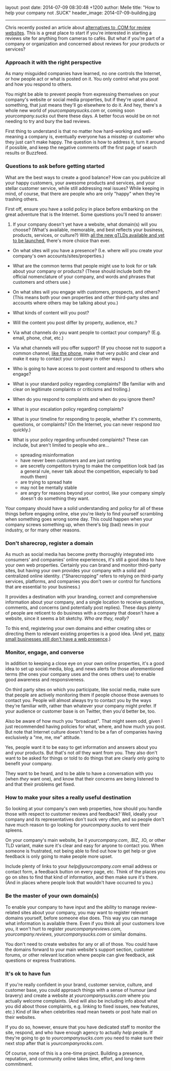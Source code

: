 layout: post
date: 2014-07-09 08:30:48 +1200
author: Melle
title: "How to help your company not .SUCK"
header_image: 2014-07-09-building.jpg

----

Chris recently posted an article about [alternatives to .COM for review websites](https://iwantmyname.com/blog/2014/06/8-alternatives-to-com-for-review-websites.html). This is a great place to start if you're interested in starting a reviews site for anything from cameras to cafés. But what if you're part of a company or organization and concerned about reviews for _your_ products or services?

### Approach it with the right perspective

As many misguided companies have learned, no one controls the Internet, or how people act or what is posted on it. You only control what you post and how you respond to others.

You might be able to prevent people from expressing themselves on your company's website or social media properties, but if they're upset about something, that just means they'll go elsewhere to do it. And hey, there's a whole new world of _yourcompanysucks.com_ or, coming soon _yourcompany.sucks_ out there these days. A better focus would be on not needing to try and bury the bad reviews.

First thing to understand is that no matter how hard-working and well-meaning a company is, eventually everyone has a misstep or customer who they just can't make happy. The question is how to address it, turn it around if possible, and keep the negative comments off the first page of search results or Buzzfeed.

### Questions to ask before getting started

What are the best ways to create a good balance? How can you publicize all your happy customers, your awesome products and services, and your stellar customer service, while still addressing real issues? While keeping in mind, of course, that there are people who are only "happy" when they're trashing others.

First off, ensure you have a solid policy in place before embarking on the great adventure that is the Internet. Some questions you'll need to answer:

1. If your company doesn't yet have a website, what domain(s) will you choose? (What's available, memorable, and best reflects your business, products, services, or culture?) With [all the new gTLDs available and yet to be launched](https://iwantmyname.com/domains/new-gtld-domain-extensions_), there's more choice than ever.

* On what sites will you have a presence? (I.e. where will you create your company's own accounts/sites/properties.)

* What are the common terms that people might use to look for or talk about your company or products? (These should include both the official nomenclature of your company, and words and phrases that customers and others use.)

* On what sites will you engage with customers, prospects, and others? (This means both your own properties and other third-party sites and accounts where others may be talking about you.)

* What kinds of content will you post? 

* Will the content you post differ by property, audience, etc.?

* Via what channels do you want people to contact your company? (E.g. email, phone, chat, etc.)

* Via what channels will you offer support? (If you choose not to support a common channel, [like the phone](https://iwantmyname.com/blog/2014/05/its-not-that-your-call-isnt-important-to-us.html), make that very public and clear and make it easy to contact your company in other ways.)

* Who is going to have access to post content and respond to others who engage?

* What is your standard policy regarding complaints? (Be familiar with and clear on legitimate complaints or criticisms and trolling.)

* When do you respond to complaints and when do you ignore them?

* What is your escalation policy regarding complaints?

* What is your timeline for responding to people, whether it's comments, questions, or complaints? (On the Internet, you can never respond _too_ quickly.)

* What is your policy regarding unfounded complaints? These can include, but aren't limited to people who are...
	* spreading misinformation
 	* have never been customers and are just ranting
   * are secretly competitors trying to make the competition look bad (as a general rule, never talk about the competition, especially to bad mouth them)
  	* are trying to spread hate
   * may not be mentally stable
   * are angry for reasons beyond your control, like your company simply doesn't do something they want.

Your company should have a solid understanding and policy for all of these things before engaging online, else you're likely to find yourself scrambling when something goes wrong some day. This could happen when your company screws something up, when there's big (bad) news in your industry, or for many other reasons.

### Don't sharecrop, register a domain

As much as social media has become pretty thoroughly integrated into consumers' and companies' online experiences, it's still a good idea to have your own web properties. Certainly you can brand and monitor third-party sites, but having your own provides your company with a solid and centralized online identity. ("Sharecropping" refers to relying on third-party services, platforms, and companies you don't own or control for functions that are essential to your business.)

It provides a destination with your branding, correct and comprehensive information about your company, and a single location to receive questions, comments, and concerns (and potentially post replies). These days plenty of people are reticent to do business with a company that doesn't have a website, since it seems a bit sketchy. _Who are they, really?_ 

To this end, registering your own domains and either creating sites or directing them to relevant existing properties is a good idea. (And yet, [many small businesses still don't have a web presence](https://iwantmyname.com/blog/2014/03/small-businesses-without-a-web-presence-are-missing-out.html).)

### Monitor, engage, and converse

In addition to keeping a close eye on your own online properties, it's a good idea to set up social media, blog, and news alerts for those aforementioned terms (the ones your company uses and the ones others use) to enable good awareness and responsiveness.

On third party sites on which you participate, like social media, make sure that people are actively monitoring them if people choose those avenues to contact you. People will almost always try to contact you by the ways they're familiar with, rather than whatever your company might prefer. If your audience or customer base is on Twitter, then you'd better be, too.

Also be aware of how much you "broadcast". That might seem odd, given I just recommended having policies for what, where, and how much you post. But note that Internet culture doesn't tend to be a fan of companies having exclusively a "me, me, me" attitude. 

Yes, people want it to be easy to get information and answers about you and your products. But that's not _all_ they want from you. They also don't want to be asked for things or told to do things that are clearly only going to benefit your company.

They want to be heard, and to be able to have a conversation with you (when _they_ want one), and know that their concerns are being listened to and that their problems get fixed.

### How to make your sites a really useful destination

So looking at your company's own web properties, how should you handle those with respect to customer reviews and feedback? Well, ideally your company and its representatives don't suck very often, and so people don't have much reason to go looking for _yourcompany.sucks_ to vent their spleens.

On your company's main website, be it _yourcompany.com_, .BIZ, .IO, or other TLD variant, make sure it's clear and easy for anyone to contact you. When someone is frustrated, not being able to find out how to get help or give feedback is only going to make people more upset. 

Include plenty of links to your _help@yourcompany.com_ email address or contact form, a feedback button on every page, etc. Think of the places you go on sites to find that kind of information, and then make sure it's there. (And in places where people look that wouldn't have occurred to you.)

### Be the master of your own domain(s)

To enable your company to have input and the ability to manage review-related sites about your company, you may want to register relevant domains yourself, before someone else does. This way you can manage what information is available there. Even if you think all your customers love you, it won't hurt to register _yourcompanyreviews.com_, _yourcompany.reviews_, _yourcompanysucks.com_ or similar domains. 

You don't need to create websites for any or all of those. You could have the domains forward to your main website's support section, customer forums, or other relevant location where people can give feedback, ask questions or express frustrations.

### It's ok to have fun

If you're really confident in your brand, customer service, culture, and customer base, you could approach things with a sense of humour (and bravery) and create a website at _yourcompanysucks.com_ where you actually welcome complaints. (And will also be including info about what you did about those complaints, e.g. linking to fixed issues, new features, etc.) Kind of like when celebrities read mean tweets or post hate mail on their websites.

If you do so, however, ensure that you have dedicated staff to monitor the site, respond, and who have enough agency to actually _help_ people. If they're going to go to _yourcompanysucks.com_ you need to make sure their next stop after that is _yourcompanyrocks.com_.

Of course, none of this is a one-time project. Building a presence, reputation, and community online takes time, effort, and long-term commitment.